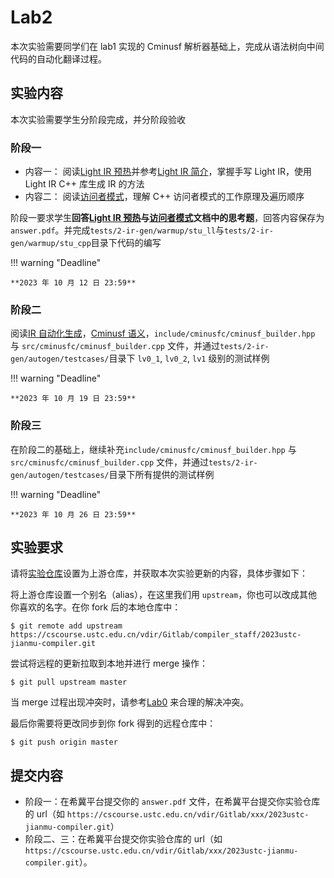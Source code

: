 # Lab2

本次实验需要同学们在 lab1 实现的 Cminusf 解析器基础上，完成从语法树向中间代码的自动化翻译过程。

## 实验内容

本次实验需要学生分阶段完成，并分阶段验收

### 阶段一

- 内容一：
  阅读[Light IR 预热](./warmup.md)并参考[Light IR 简介](../common/LightIR.md)，掌握手写 Light IR，使用 Light IR C++ 库生成 IR 的方法
- 内容二：
  阅读[访问者模式](./visitor_pattern.md)，理解 C++ 访问者模式的工作原理及遍历顺序

阶段一要求学生**回答[Light IR 预热](./warmup.md)与[访问者模式](./visitor_pattern.md)文档中的思考题**，回答内容保存为`answer.pdf`。并完成`tests/2-ir-gen/warmup/stu_ll`与`tests/2-ir-gen/warmup/stu_cpp`目录下代码的编写

!!! warning "Deadline"

    **2023 年 10 月 12 日 23:59**

### 阶段二
<!-- TODO: 增加需要阅读的文件，以及是否需要完成 general -->

阅读[IR 自动化生成](./autogen.md)，[Cminusf 语义](../common/cminusf.md#cminusf-的语义)，`include/cminusfc/cminusf_builder.hpp` 与 `src/cminusfc/cminusf_builder.cpp` 文件，并通过`tests/2-ir-gen/autogen/testcases/`目录下 `lv0_1`, `lv0_2`, `lv1` 级别的测试样例

!!! warning "Deadline"

    **2023 年 10 月 19 日 23:59**

### 阶段三

在阶段二的基础上，继续补充`include/cminusfc/cminusf_builder.hpp` 与 `src/cminusfc/cminusf_builder.cpp` 文件，并通过`tests/2-ir-gen/autogen/testcases/`目录下所有提供的测试样例

!!! warning "Deadline"

    **2023 年 10 月 26 日 23:59**

## 实验要求

<!-- TODO: copy repo 的 README -->
请将[实验仓库](https://cscourse.ustc.edu.cn/vdir/Gitlab/compiler_staff/2023ustc-jianmu-compiler)设置为上游仓库，并获取本次实验更新的内容，具体步骤如下：

将上游仓库设置一个别名（alias），在这里我们用 `upstream`，你也可以改成其他你喜欢的名字。在你 fork 后的本地仓库中：

```shell
$ git remote add upstream https://cscourse.ustc.edu.cn/vdir/Gitlab/compiler_staff/2023ustc-jianmu-compiler.git
```

尝试将远程的更新拉取到本地并进行 merge 操作：

```shell
$ git pull upstream master
```

当 merge 过程出现冲突时，请参考[Lab0](../lab0/git.md#上下游同步和冲突处理) 来合理的解决冲突。

最后你需要将更改同步到你 fork 得到的远程仓库中：

```shell
$ git push origin master
```



## 提交内容

- 阶段一：在希冀平台提交你的 `answer.pdf` 文件，在希冀平台提交你实验仓库的 url（如 `https://cscourse.ustc.edu.cn/vdir/Gitlab/xxx/2023ustc-jianmu-compiler.git`）
- 阶段二、三：在希冀平台提交你实验仓库的 url（如 `https://cscourse.ustc.edu.cn/vdir/Gitlab/xxx/2023ustc-jianmu-compiler.git`）。

